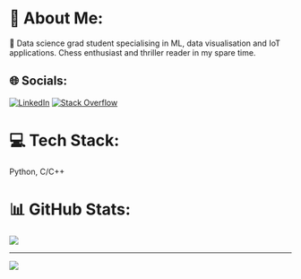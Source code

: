 # 💫 About Me:
👋  Data science grad student specialising in ML, data visualisation and IoT applications. Chess enthusiast  and thriller reader in my spare time.


## 🌐 Socials:
[![LinkedIn](https://img.shields.io/badge/LinkedIn-%230077B5.svg?logo=linkedin&logoColor=white)](https://www.linkedin.com/in/david-stefanov-st16/) [![Stack Overflow](https://img.shields.io/badge/-Stackoverflow-FE7A16?logo=stack-overflow&logoColor=white)](https://raspberrypi.stackexchange.com/users/153972/friendlyninja)

# 💻 Tech Stack:
Python, C/C++
# 📊 GitHub Stats:
![](https://github-readme-stats.vercel.app/api?username=Dave200s1&theme=shadow_red&hide_border=false&include_all_commits=true&count_private=false)<br/>

---
[![](https://visitcount.itsvg.in/api?id=Dave200s1&icon=0&color=0)](https://visitcount.itsvg.in)

<!-- Proudly created with GPRM ( https://gprm.itsvg.in ) -->
